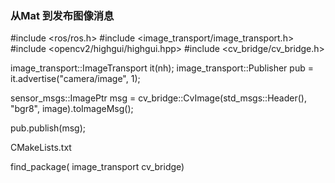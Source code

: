 ### 从Mat 到发布图像消息

#include <ros/ros.h>
#include <image_transport/image_transport.h>
#include <opencv2/highgui/highgui.hpp>
#include <cv_bridge/cv_bridge.h>


image_transport::ImageTransport it(nh);
image_transport::Publisher pub = it.advertise("camera/image", 1);

sensor_msgs::ImagePtr msg = cv_bridge::CvImage(std_msgs::Header(), "bgr8", image).toImageMsg();

pub.publish(msg);


CMakeLists.txt

find_package(
    image_transport 
    cv_bridge)

